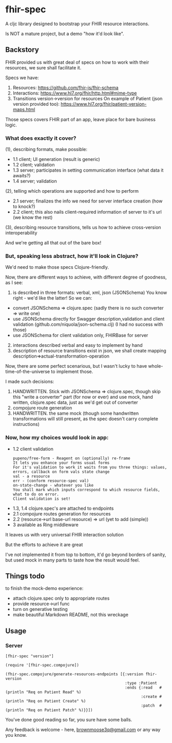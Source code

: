 # fhir-spec

A cljc library designed to bootstrap your FHIR resource interactions.

Is NOT a mature project, but a demo "how it'd look like".

## Backstory

FHIR provided us with great deal of specs on how to work with their resources, we sure shall facilitate it.

Specs we have:
1) Resources:    https://github.com/fhir-js/fhir-schema
2) Interactions: https://www.hl7.org/fhir/http.html#mime-type
3) Transitions version->version for resources
   On example of Patient (json version provided too): https://www.hl7.org/fhir/patient-version-maps.html
  
Those specs covers FHIR part of an app, leave place for bare business logic.

### What does exactly it cover?
(1), describing formats, make possible:
- 1.1 client; UI generation (result is generic)
- 1.2 client; validation
- 1.3 server; participates in setting communication interface (what data it awaits?)
- 1.4 server; validation

(2), telling which operations are supported and how to perform
- 2.1 server; finalizes the info we need for server interface creation (how to knock?)
- 2.2 client; this also nails client-required information of server to it's url (we know the rest)

(3), describing resource transitions, tells us how to achieve cross-version interoperability

And we're getting all that out of the bare box!



### But, speaking less abstract, how it'll look in Clojure?
We'd need to make those specs Clojure-friendly.

Now, there are different ways to achieve, with different degree of goodness, as I see:
1) is described in three formats: verbal, xml, json (JSONSchema)
You know right - we'd like the latter! So we can:
- convert JSONSchema => clojure.spec 
  (sadly there is no such converter => write one)
- use JSONSchema directly for Swagger description,validation and client validation (github.com/niquola/json-schema.clj)
  (I had no success with those)
- use JSONSchema for client validation only, FHIRBase for server 

2) interactions described verbal and easy to implement by hand
3) description of resource transitions exist in json, we shall create mapping description=>actual-transformation-operation


Now, there are some perfect scenarious, but I wasn't lucky to have whole-time-of-the-universe to implement those.

I made such decisions:
1) HANDWRITTEN. Stick with JSONSchema => clojure.spec, though skip this "write a converter" part (for now or ever) and use mock, hand written, clojure.spec data, just as we'd get out of converter
2) compojure route generation
3) HANDWRITTEN. the same mock (though some handwritten transformations will still present, as the spec doesn't carry complete instructions)

### Now, how my choices would look in app:
- 1.2 client validation
  ```
  pupeno/free-form - Reagent on (optionally) re-frame
  It lets you enhance your forms usual forms
  For it's validation to work it waits from you three things: values, errors, callback on form vals state change
  val - a resource
  err - (conform resource-spec val)
  on-state-change - whatever you like
  You shall mark which inputs correspond to which resource fields, what to do on error.
  Client validation is set!
  ```
- 1.3, 1.4  clojure.spec's are attached to endpoints
- 2.1 compojure routes generation for resources
- 2.2 (resource->url base-url resource) => url  (yet to add (simple))
- 3 available as Ring middleware


It leaves us with very universal FHIR interaction solution

But the efforts to achieve it are great


I've not implemented it from top to bottom, it'd go beyond borders of sanity, but used mock in many parts to taste how the result would feel.


## Things todo

to finish the mock-demo experience:
- attach clojure.spec only to appropriate routes
- provide resource->url func
- turn on generative testing
- make beautiful Markdown README, not this wreckage


## Usage

### Server

```
[fhir-spec "version"]

(require '[fhir-spec.compojure])

(fhir-spec.compojure/generate-resources-endpoints [{:version fhir-version
                                                    :type :Patient
                                                    :ends {:read   #(println "Req on Patient Read" %)
                                                           :create #(println "Req on Patient Create" %)
                                                           :patch  #(println "Req on Patient Patch" %)}}])
```


You've done good reading so far, you sure have some balls.

Any feedback is welcome - here, brownmoose3q@gmail.com or any way you know.
